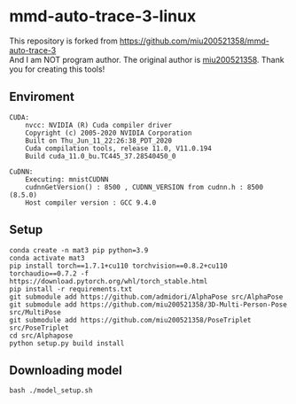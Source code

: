 # mmd-auto-trace-3-linux
This repository is forked from https://github.com/miu200521358/mmd-auto-trace-3  
And I am NOT program author. The original author is [miu200521358](https://github.com/miu200521358/).
Thank you for creating this tools!

## Enviroment
```
CUDA:
	nvcc: NVIDIA (R) Cuda compiler driver
	Copyright (c) 2005-2020 NVIDIA Corporation
	Built on Thu_Jun_11_22:26:38_PDT_2020
	Cuda compilation tools, release 11.0, V11.0.194
	Build cuda_11.0_bu.TC445_37.28540450_0

CuDNN:
	Executing: mnistCUDNN
	cudnnGetVersion() : 8500 , CUDNN_VERSION from cudnn.h : 8500 (8.5.0)
	Host compiler version : GCC 9.4.0
```

## Setup
```
conda create -n mat3 pip python=3.9
conda activate mat3
pip install torch==1.7.1+cu110 torchvision==0.8.2+cu110 torchaudio==0.7.2 -f https://download.pytorch.org/whl/torch_stable.html
pip install -r requirements.txt
git submodule add https://github.com/admidori/AlphaPose src/AlphaPose 
git submodule add https://github.com/miu200521358/3D-Multi-Person-Pose src/MultiPose
git submodule add https://github.com/miu200521358/PoseTriplet src/PoseTriplet
cd src/Alphapose
python setup.py build install
```

## Downloading model
`bash ./model_setup.sh`
